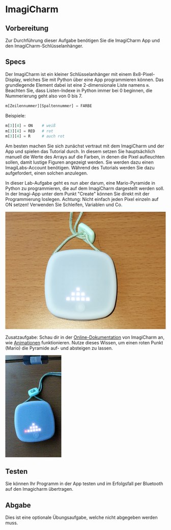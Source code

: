 # ImagiCharm


## Vorbereitung

Zur Durchführung dieser Aufgabe benötigen Sie die ImagiCharm App und den ImagiCharm-Schlüsselanhänger.

## Specs

Der ImagiCharm ist ein kleiner Schlüsselanhänger mit einem 8x8-Pixel-Display, welches Sie mit Python über eine App programmieren können. Das grundlegende Element dabei ist eine 2-dimensionale Liste namens `m`. Beachten Sie, dass Listen-Indexe in Python immer bei 0 beginnen, die Nummerierung geht also von 0 bis 7.

~~~python
m[Zeilennummer][Spaltennummer] = FARBE
~~~

Beispiele:

~~~python
m[3][4] = ON    # weiß
m[3][4] = RED   # rot
m[3][4] = R     # auch rot
~~~

Am besten machen Sie sich zunächst vertraut mit dem ImagiCharm und der App und spielen das Tutorial durch. In diesem setzen Sie hauptsächlich manuell die Werte des Arrays auf die Farben, in denen die Pixel aufleuchten sollen, damit lustige Figuren angezeigt werden. Sie werden dazu einen ImagiLabs-Account benötigen. Während des Tutorials werden Sie dazu aufgefordert, einen solchen anzulegen.

In dieser Lab-Aufgabe geht es nun aber darum, eine Mario-Pyramide in Python zu programmieren, die auf dem ImagiCharm dargestellt werden soll. In der Imagi-App unter dem Punkt "Create" können Sie direkt mit der Programmierung loslegen. Achtung: Nicht einfach jeden Pixel einzeln auf ON setzen! Verwenden Sie Schleifen, Variablen und Co.

![05_lab_ImagiCharm](img/05_lab_ImagiCharm.png)

Zusatzaufgabe: Schau dir in der [Online-Dokumentation](https://www.notion.so/6abe65e2127c455d942eea5820d19587) von ImagiCharm an, wie [Animationen](https://www.notion.so/f4e1603d065242e4a4720f76fc88b791) funktionieren. Nutze dieses Wissen, um einen roten Punkt (Mario) die Pyramide auf- und absteigen zu lassen.

![mario](img/mario.gif)

## Testen

Sie können Ihr Programm in der App testen und im Erfolgsfall per Bluetooth auf den Imagicharm übertragen.

## Abgabe

Dies ist eine optionale Übungsaufgabe, welche nicht abgegeben werden muss.